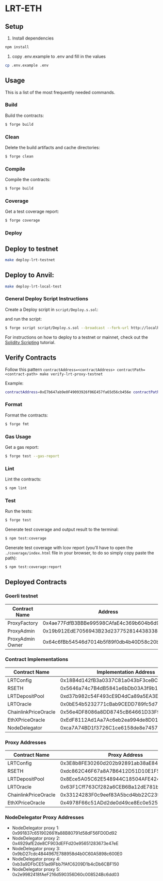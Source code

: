 # LRT-ETH

## Setup

1. Install dependencies

```bash
npm install
```

1. copy .env.example to .env and fill in the values

```bash
cp .env.example .env
```

## Usage

This is a list of the most frequently needed commands.

### Build

Build the contracts:

```sh
$ forge build
```

### Clean

Delete the build artifacts and cache directories:

```sh
$ forge clean
```

### Compile

Compile the contracts:

```sh
$ forge build
```

### Coverage

Get a test coverage report:

```sh
$ forge coverage
```

### Deploy

## Deploy to testnet

```bash
make deploy-lrt-testnet
```

## Deploy to Anvil:

```bash
make deploy-lrt-local-test
```

### General Deploy Script Instructions

Create a Deploy script in `script/Deploy.s.sol`:

and run the script:

```sh
$ forge script script/Deploy.s.sol --broadcast --fork-url http://localhost:8545
```

For instructions on how to deploy to a testnet or mainnet, check out the
[Solidity Scripting](https://book.getfoundry.sh/tutorials/solidity-scripting.html) tutorial.


## Verify Contracts

Follow this pattern
`contractAddress=<contractAddress> contractPath=<contract-path> make verify-lrt-proxy-testnet`

Example:
```bash
contractAddress=0xE7b647ab9e0F49093926f06E457fa65d56cb456e contractPath=contracts/LRTConfig.sol:LRTConfig  make verify-lrt-proxy-testnet
```


### Format

Format the contracts:

```sh
$ forge fmt
```

### Gas Usage

Get a gas report:

```sh
$ forge test --gas-report
```

### Lint

Lint the contracts:

```sh
$ npm lint
```

### Test

Run the tests:

```sh
$ forge test
```

Generate test coverage and output result to the terminal:

```sh
$ npm test:coverage
```

Generate test coverage with lcov report (you'll have to open the `./coverage/index.html` file in your browser, to do so
simply copy paste the path):

```sh
$ npm test:coverage:report
```

## Deployed Contracts

### Goerli testnet

| Contract Name           |  Address                                       |
|-------------------------|------------------------------------------------|
| ProxyFactory            | 0x4ae77FdfB3BBBe99598CAfaE4c369b604b6d9e02     |
| ProxyAdmin              | 0x19b912EdE7056943B23d237752814438338A9666     |
| ProxyAdmin Owner        | 0x64c6fBb54546d7014b5f89f0db4b40D58c20b1A4     |

### Contract Implementations
| Contract Name           | Implementation Address                         |
|-------------------------|------------------------------------------------|
| LRTConfig               | 0x18B4d142fB3a0337C81a043bF3ceBC39F804BdF7     |
| RSETH                   | 0x5646a74c7B4dB5841e6bDb03A3f9b1ea630DcCeb     |
| LRTDepositPool          | 0xd37b982c54F493cE9D4dCa89a5EA3EA9051fC6bb     |
| LRTOracle               | 0x0bE54b5232771cBab9CEDD789fc5d7695b67463f     |
| ChainlinkPriceOracle    | 0x56e4DF8086a8DD8745cB64661D33F9310dA4AE50     |
| EthXPriceOracle         | 0xEdF8112Ad1Aa7Ac6eb2ea994de8D01d72D01eA40     |
| NodeDelegator           | 0xca7A74BD1f3726C1ce6158de8e745746a8e9396e     |

### Proxy Addresses
| Contract Name           | Proxy Address                                  |
|-------------------------|------------------------------------------------|
| LRTConfig               | 0x3E8b8FE30260d202b92891ab38aE8493c8a0a412     |
| RSETH                   | 0xdc862C46F67a8A7B6412D51D10E1F5e19f1bCb62     |
| LRTDepositPool          | 0x8Ece5A05C62E548944C18504AFE424d0791c1684     |
| LRTOracle               | 0x63F1Cff763Cf282a6CEB6Ba12dE781b79934770f     |
| ChainlinkPriceOracle    | 0x33124283F0c9eef83A5bcd4bb22C23f05ABc7D1A     |
| EthXPriceOracle         | 0x4978F66c51ADd2de0d49ce8Ec0e525E4f6B1Bef7     |

### NodeDelegator Proxy Addresses
- NodeDelegator proxy 1: 0x991837c651902661fa88B80791d58dF56FD0Dd92
- NodeDelegator proxy 2: 0x4929afE2de8CF903dEFFd20e95651283673e47eE
- NodeDelegator proxy 3: 0x9bD27cdc4844967E788958d4b0C60A5898c600E0
- NodeDelegator proxy 4: 0xb3a9DFbCE51ad9Fbb7fAfC6209D1b4cDb6CBF150
- NodeDelegator proxy 5: 0x2e9982418fAeF216d590356D60c008524Bc6dd03


